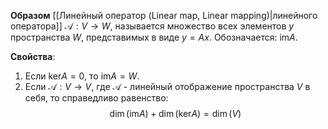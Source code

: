 **Образом** [[Линейный оператор (Linear map, Linear mapping)|линейного оператора]] $\mathcal A: V \rightarrow W$, называется множество всех элементов $y$ пространства $W$, представимых в виде $y = Ax$. Обозначается: $\text{im} A$.

**Свойства**:
1. Если $\text{ker} A = 0$, то $\text{im} A = W$.
2. Если $\mathcal A: V \rightarrow V$, где $\mathcal A$ - линейный отображение пространства $V$ в себя, то справедливо равенство:$$\dim(\text{im}  A) + \dim(\text{ker} A)=\dim(V)$$
